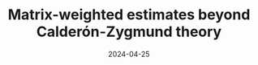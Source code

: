 ---
collection:  publications
category:    manuscripts
paperurl:    'http://jim-vardakis.github.io/files/amazing_paper.pdf'
permalink:   /publication/2024.02 KakNguVar2024

authors:     "S. Kakaroumpas, T. H. Nguyen, D. Vardakis"
title:       "Matrix-weighted estimates beyond Calderón-Zygmund theory"
date:        2024-04-25

journal:     
volume:      
number:      
issue:       
pages:       

subtitle:    
edition:     
publisher:   
location:    
isbn:        

preprint:    true

url:         

doi:         
journalurl:  
arxiv:       '2404.02246'
---